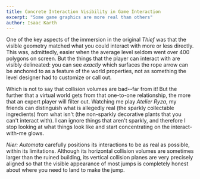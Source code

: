 ```yaml
---
title: Concrete Interaction Visibility in Game Interaction
excerpt: "Some game graphics are more real than others"
author: Isaac Karth
---
```


One of the key aspects of the immersion in the original _Thief_ was that the visible geometry matched what you could interact with more or less directly. This was, admittedly, easier when the average level seldom went over 400 polygons on screen. But the things that the player can interact with are visibly delineated: you can see _exactly_ which surfaces the rope arrow can be anchored to as a feature of the world properties, not as something the level designer had to customize or call out.

Which is not to say that collision volumes are bad--far from it! But the further that a virtual world gets from that one-to-one relationship, the more that an expert player will filter out. Watching me play _Atelier Ryza_, my friends can distinguish what is allegedly real (the sparkly collectable ingredients) from what isn't (the non-sparkly decorative plants that you can't interact with). I can ignore things that aren't sparkly, and therefore I stop looking at what things look like and start concentrating on the interact-with-me glows.

_Nier: Automata_ carefully positions its interactions to be as real as possible, within its limitations. Although its horizontal collision volumes are sometimes larger than the ruined building, its vertical collision planes are very precisely aligned so that the visible appearance of most jumps is completely honest about where you need to land to make the jump. 
